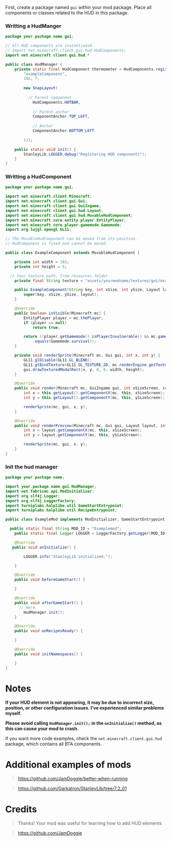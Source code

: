 First, create a package named `gui` within your mod package. Place all components or classes related to the HUD in this package.

### Writting a HudManger

```java
package your.package.name.gui;

// All HUD components are instantiated.
// Import net.minecraft.client.gui.hud.HudComponents;
import net.minecraft.client.gui.hud.*

public class HudManager {
	private static final HudComponent thermometer = HudComponents.register(new ExampleComponent(
		"exampleComponent",
		182, 7,
		
		new SnapLayout(
	
		  // Parent component
			HudComponents.HOTBAR,
			
			// Parent anchor
			ComponentAnchor.TOP_LEFT, 
			
			// Anchor
			ComponentAnchor.BOTTOM_LEFT
		
		)));

	public static void init() {
		StanleyLib.LOGGER.debug("Registering HUD components");
	}
}
```

### Writting a HudComponent

```java
package your.package.name.gui;

import net.minecraft.client.Minecraft;
import net.minecraft.client.gui.Gui;
import net.minecraft.client.gui.GuiIngame;
import net.minecraft.client.gui.hud.Layout;
import net.minecraft.client.gui.hud.MovableHudComponent;
import net.minecraft.core.entity.player.EntityPlayer;
import net.minecraft.core.player.gamemode.Gamemode;
import org.lwjgl.opengl.GL11;

// The MovableHudComponent can be moved from its position.
// HudComponent is fixed and cannot be moved.

public class ExampleComponent extends MovableHudComponent {

	private int width = 182;
	private int height = 5;

  // Your texture path, from resources folder
	private final String texture = "assets/yourmodname/textures/gui/example.png";

	public ExampleComponent(String key, int xSize, int ySize, Layout layout) {
		super(key, xSize, ySize, layout);
	}

	@Override
	public boolean isVisible(Minecraft mc) {
		EntityPlayer player = mc.thePlayer;
		if (player == null)
			return true;

		return (!player.getGamemode().isPlayerInvulnerable() && mc.gameSettings.immersiveMode.drawHotbar() && player.getGamemode()
			.equals(Gamemode.survival));
	}

	private void renderSprite(Minecraft mc, Gui gui, int x, int y) {
		GL11.glDisable(GL11.GL_BLEND);
		GL11.glBindTexture(GL11.GL_TEXTURE_2D, mc.renderEngine.getTexture(texture));
		gui.drawTexturedModalRect(x, y, 0, 0, width, height);
	}

	@Override
	public void render(Minecraft mc, GuiIngame gui, int xSizeScreen, int ySizeScreen, float partialTick) {
		int x = this.getLayout().getComponentX(mc, this, xSizeScreen);
		int y = this.getLayout().getComponentY(mc, this, ySizeScreen);

		renderSprite(mc, gui, x, y);
	}

	@Override
	public void renderPreview(Minecraft mc, Gui gui, Layout layout, int xSizeScreen, int ySizeScreen) {
		int x = layout.getComponentX(mc, this, xSizeScreen);
		int y = layout.getComponentY(mc, this, ySizeScreen);

		renderSprite(mc, gui, x, y);
	}
}

```

### Init the hud manager

```java
package your.package.name;

import your.package.name.gui.HudManager;
import net.fabricmc.api.ModInitializer;
import org.slf4j.Logger;
import org.slf4j.LoggerFactory;
import turniplabs.halplibe.util.GameStartEntrypoint;
import turniplabs.halplibe.util.RecipeEntrypoint;

public class ExampleMod implements ModInitializer, GameStartEntrypoint, RecipeEntrypoint {

  public static final String MOD_ID = "Examplemod";
	public static final Logger LOGGER = LoggerFactory.getLogger(MOD_ID);

	@Override
   public void onInitialize() {

		LOGGER.info("StanleyLib initialized.");

	}

	@Override
	public void beforeGameStart() {

	}

	@Override
	public void afterGameStart() {
	  // Here. 
		HudManager.init();
	}

	@Override
	public void onRecipesReady() {

	}

	@Override
	public void initNamespaces() {

	}
}

```

# Notes

**If your HUD element is not appearing, it may be due to incorrect size, position, or other configuration issues. I've experienced similar problems myself.**

**Please avoid calling `HudManager.init();` in the `onInitialize()` method, as this can cause your mod to crash.**

If you want more code examples, check the `net.minecraft.client.gui.hud` package, which contains all BTA components.

# Additional examples of mods

> https://github.com/JamDoggie/better-when-running
> 

> https://github.com/Garkatron/StanleyLib/tree/7.2_01
> 

# Credits

> Thanks! Your mod was useful for learning how to add HUD elements
> 

> https://github.com/JamDoggie
>